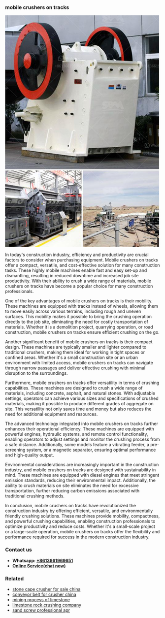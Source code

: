 <h3>mobile crushers on tracks</h3><img src='1708587113.jpg' alt=''><p>In today's construction industry, efficiency and productivity are crucial factors to consider when purchasing equipment. Mobile crushers on tracks offer a compact, versatile, and cost-effective solution for many construction tasks. These highly mobile machines enable fast and easy set-up and dismantling, resulting in reduced downtime and increased job site productivity. With their ability to crush a wide range of materials, mobile crushers on tracks have become a popular choice for many construction professionals.</p><p>One of the key advantages of mobile crushers on tracks is their mobility. These machines are equipped with tracks instead of wheels, allowing them to move easily across various terrains, including rough and uneven surfaces. This mobility makes it possible to bring the crushing operation directly to the job site, eliminating the need for costly transportation of materials. Whether it is a demolition project, quarrying operation, or road construction, mobile crushers on tracks ensure efficient crushing on the go.</p><p>Another significant benefit of mobile crushers on tracks is their compact design. These machines are typically smaller and lighter compared to traditional crushers, making them ideal for working in tight spaces or confined areas. Whether it's a small construction site or an urban environment with limited access, mobile crushers on tracks can navigate through narrow passages and deliver effective crushing with minimal disruption to the surroundings.</p><p>Furthermore, mobile crushers on tracks offer versatility in terms of crushing capabilities. These machines are designed to crush a wide range of materials, including concrete, asphalt, and natural stones. With adjustable settings, operators can achieve various sizes and specifications of crushed materials, making it possible to produce different grades of aggregate on site. This versatility not only saves time and money but also reduces the need for additional equipment and resources.</p><p>The advanced technology integrated into mobile crushers on tracks further enhances their operational efficiency. These machines are equipped with powerful engines, hydraulic systems, and remote control functionality, enabling operators to adjust settings and monitor the crushing process from a safe distance. Additionally, some models feature a vibrating feeder, a pre-screening system, or a magnetic separator, ensuring optimal performance and high-quality output.</p><p>Environmental considerations are increasingly important in the construction industry, and mobile crushers on tracks are designed with sustainability in mind. These machines are equipped with diesel engines that meet stringent emission standards, reducing their environmental impact. Additionally, the ability to crush materials on site eliminates the need for excessive transportation, further reducing carbon emissions associated with traditional crushing methods.</p><p>In conclusion, mobile crushers on tracks have revolutionized the construction industry by offering efficient, versatile, and environmentally friendly crushing solutions. These machines provide mobility, compactness, and powerful crushing capabilities, enabling construction professionals to optimize productivity and reduce costs. Whether it's a small-scale project or a large-scale operation, mobile crushers on tracks offer the flexibility and performance required for success in the modern construction industry.</p><h3>Contact us</h3><ul><li><strong>Whatsapp:&nbsp;<a href="https://wa.me/8613661969651">+8613661969651</a></strong></li><li><a href="https://swt.shibang-china.com/?git&amp;zhl&amp;mobile crushers on tracks"><strong>Online Service(chat now)</strong></a></li></ul><h3>Related</h3><ul><li><a href='stone cape crusher for sale china.md'>stone cape crusher for sale china</a></li><li><a href='conveyor belt for crusher china.md'>conveyor belt for crusher china</a></li><li><a href='mining process of limestone.md'>mining process of limestone</a></li><li><a href='limestone rock crushing company.md'>limestone rock crushing company</a></li><li><a href='sand screw professional apr.md'>sand screw professional apr</a></li></ul>